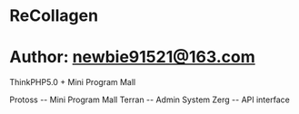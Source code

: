 # ReCollagen
# Author: newbie91521@163.com

ThinkPHP5.0 + Mini Program Mall

Protoss	-- Mini Program Mall
Terran	-- Admin System
Zerg	-- API interface
